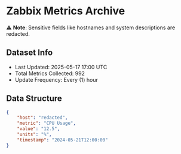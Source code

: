 # Zabbix Metrics Archive

⚠️ **Note**: Sensitive fields like hostnames and system descriptions are redacted.

## Dataset Info
- Last Updated: 2025-05-17 17:00 UTC
- Total Metrics Collected: 992
- Update Frequency: Every (1) hour

## Data Structure
```json
{
    "host": "redacted",
    "metric": "CPU Usage",
    "value": "12.5",
    "units": "%",
    "timestamp": "2024-05-21T12:00:00"
}
```
